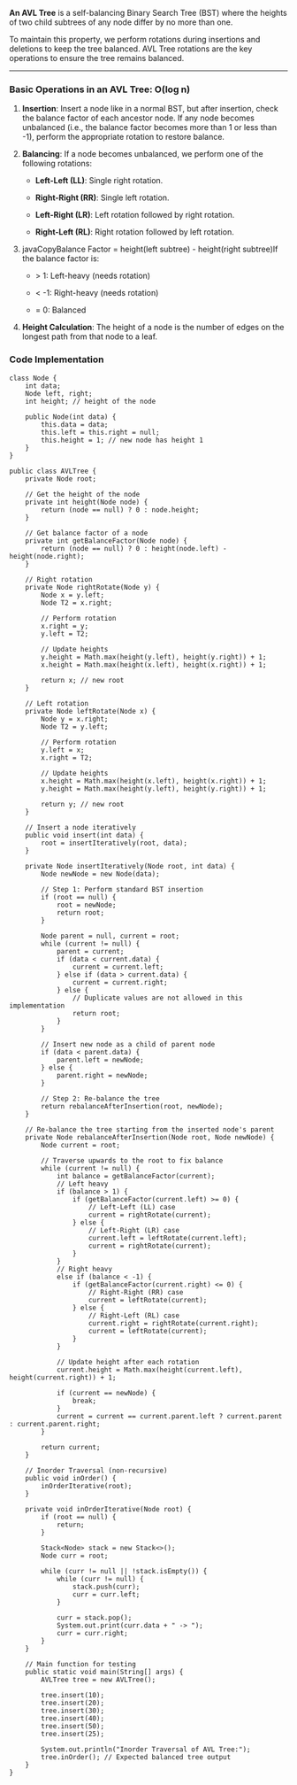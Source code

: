 **An AVL Tree** is a self-balancing Binary Search Tree (BST) where the heights of two child subtrees of any node differ by no more than one.

To maintain this property, we perform rotations during insertions and deletions to keep the tree balanced. AVL Tree rotations are the key operations to ensure the tree remains balanced.
***
### Basic Operations in an AVL Tree: **O(log n)**

1.  **Insertion**: Insert a node like in a normal BST, but after insertion, check the balance factor of each ancestor node. If any node becomes unbalanced (i.e., the balance factor becomes more than 1 or less than -1), perform the appropriate rotation to restore balance.
    
2.  **Balancing**: If a node becomes unbalanced, we perform one of the following rotations:
    
    *   **Left-Left (LL)**: Single right rotation.
        
    *   **Right-Right (RR)**: Single left rotation.
        
    *   **Left-Right (LR)**: Left rotation followed by right rotation.
        
    *   **Right-Left (RL)**: Right rotation followed by left rotation.
        
3.  javaCopyBalance Factor = height(left subtree) - height(right subtree)If the balance factor is:
    
    *   \> 1: Left-heavy (needs rotation)
        
    *   < -1: Right-heavy (needs rotation)
        
    *   \= 0: Balanced
        
4.  **Height Calculation**: The height of a node is the number of edges on the longest path from that node to a leaf.

### Code Implementation

```
class Node {
    int data;
    Node left, right;
    int height; // height of the node

    public Node(int data) {
        this.data = data;
        this.left = this.right = null;
        this.height = 1; // new node has height 1
    }
}

public class AVLTree {
    private Node root;

    // Get the height of the node
    private int height(Node node) {
        return (node == null) ? 0 : node.height;
    }

    // Get balance factor of a node
    private int getBalanceFactor(Node node) {
        return (node == null) ? 0 : height(node.left) - height(node.right);
    }

    // Right rotation
    private Node rightRotate(Node y) {
        Node x = y.left;
        Node T2 = x.right;

        // Perform rotation
        x.right = y;
        y.left = T2;

        // Update heights
        y.height = Math.max(height(y.left), height(y.right)) + 1;
        x.height = Math.max(height(x.left), height(x.right)) + 1;

        return x; // new root
    }

    // Left rotation
    private Node leftRotate(Node x) {
        Node y = x.right;
        Node T2 = y.left;

        // Perform rotation
        y.left = x;
        x.right = T2;

        // Update heights
        x.height = Math.max(height(x.left), height(x.right)) + 1;
        y.height = Math.max(height(y.left), height(y.right)) + 1;

        return y; // new root
    }

    // Insert a node iteratively
    public void insert(int data) {
        root = insertIteratively(root, data);
    }

    private Node insertIteratively(Node root, int data) {
        Node newNode = new Node(data);

        // Step 1: Perform standard BST insertion
        if (root == null) {
            root = newNode;
            return root;
        }

        Node parent = null, current = root;
        while (current != null) {
            parent = current;
            if (data < current.data) {
                current = current.left;
            } else if (data > current.data) {
                current = current.right;
            } else {
                // Duplicate values are not allowed in this implementation
                return root;
            }
        }

        // Insert new node as a child of parent node
        if (data < parent.data) {
            parent.left = newNode;
        } else {
            parent.right = newNode;
        }

        // Step 2: Re-balance the tree
        return rebalanceAfterInsertion(root, newNode);
    }

    // Re-balance the tree starting from the inserted node's parent
    private Node rebalanceAfterInsertion(Node root, Node newNode) {
        Node current = root;
        
        // Traverse upwards to the root to fix balance
        while (current != null) {
            int balance = getBalanceFactor(current);
            // Left heavy
            if (balance > 1) {
                if (getBalanceFactor(current.left) >= 0) {
                    // Left-Left (LL) case
                    current = rightRotate(current);
                } else {
                    // Left-Right (LR) case
                    current.left = leftRotate(current.left);
                    current = rightRotate(current);
                }
            }
            // Right heavy
            else if (balance < -1) {
                if (getBalanceFactor(current.right) <= 0) {
                    // Right-Right (RR) case
                    current = leftRotate(current);
                } else {
                    // Right-Left (RL) case
                    current.right = rightRotate(current.right);
                    current = leftRotate(current);
                }
            }

            // Update height after each rotation
            current.height = Math.max(height(current.left), height(current.right)) + 1;

            if (current == newNode) {
                break;
            }
            current = current == current.parent.left ? current.parent : current.parent.right;
        }

        return current;
    }

    // Inorder Traversal (non-recursive)
    public void inOrder() {
        inOrderIterative(root);
    }

    private void inOrderIterative(Node root) {
        if (root == null) {
            return;
        }

        Stack<Node> stack = new Stack<>();
        Node curr = root;

        while (curr != null || !stack.isEmpty()) {
            while (curr != null) {
                stack.push(curr);
                curr = curr.left;
            }

            curr = stack.pop();
            System.out.print(curr.data + " -> ");
            curr = curr.right;
        }
    }

    // Main function for testing
    public static void main(String[] args) {
        AVLTree tree = new AVLTree();

        tree.insert(10);
        tree.insert(20);
        tree.insert(30);
        tree.insert(40);
        tree.insert(50);
        tree.insert(25);

        System.out.println("Inorder Traversal of AVL Tree:");
        tree.inOrder(); // Expected balanced tree output
    }
}

```